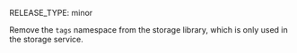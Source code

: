 RELEASE_TYPE: minor

Remove the `tags` namespace from the storage library, which is only used in the storage service.